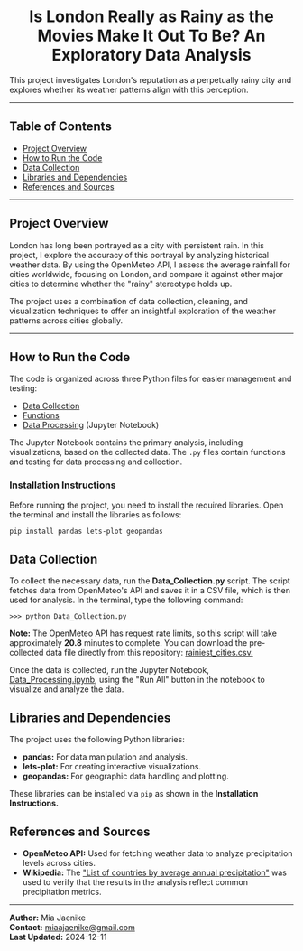 # <center>Is London Really as Rainy as the Movies Make It Out To Be? An Exploratory Data Analysis</center> 
This project investigates London's reputation as a perpetually rainy city and explores whether its weather patterns align with this perception.

***

## Table of Contents
- [Project Overview](#project-overview)
- [How to Run the Code](#how-to-run-the-code)
- [Data Collection](#data-collection)
- [Libraries and Dependencies](#libraries-and-dependencies)
- [References and Sources](#references-and-sources)

---

## Project Overview

London has long been portrayed as a city with persistent rain. In this project, I explore the accuracy of this portrayal by analyzing historical weather data. By using the OpenMeteo API, I assess the average rainfall for cities worldwide, focusing on London, and compare it against other major cities to determine whether the "rainy" stereotype holds up.

The project uses a combination of data collection, cleaning, and visualization techniques to offer an insightful exploration of the weather patterns across cities globally.

***

## How to Run the Code

The code is organized across three Python files for easier management and testing:

- [Data Collection](code/Data_Collection.py)
- [Functions](code/Functions.py)
- [Data Processing](code/Data_Processing.ipynb) (Jupyter Notebook)

The Jupyter Notebook contains the primary analysis, including visualizations, based on the collected data. The `.py` files contain functions and testing for data processing and collection.

### Installation Instructions

Before running the project, you need to install the required libraries. Open the terminal and install the libraries as follows:

```bash
pip install pandas lets-plot geopandas
```

## Data Collection
To collect the necessary data, run the **Data_Collection.py** script. The script fetches data from OpenMeteo's API and saves it in a CSV file, which is then used for analysis. In the terminal, type the following command:

```
>>> python Data_Collection.py
```

**Note:** The OpenMeteo API has request rate limits, so this script will take approximately **20.8** minutes to complete. You can download the pre-collected data file directly from this repository: [rainiest_cities.csv.](data/rainiest_cities.csv)

Once the data is collected, run the Jupyter Notebook, [Data_Processing.ipynb](code/Data_Processing.ipynb), using the "Run All" button in the notebook to visualize and analyze the data.

## Libraries and Dependencies
The project uses the following Python libraries:

- **pandas:** For data manipulation and analysis.
- **lets-plot:** For creating interactive visualizations.
- **geopandas:** For geographic data handling and plotting.

These libraries can be installed via `pip` as shown in the **Installation Instructions.**

## References and Sources

- **OpenMeteo API:** Used for fetching weather data to analyze precipitation levels across cities.
- **Wikipedia:** The ["List of countries by average annual precipitation"](https://en.wikipedia.org/wiki/List_of_countries_by_average_annual_precipitation) was used to verify that the results in the analysis reflect common precipitation metrics.

***

**Author:** Mia Jaenike<br>
**Contact:** miaajaenike@gmail.com<br>
**Last Updated:** 2024-12-11
